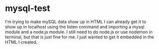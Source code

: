 # mysql-test
I'm trying to make mySQL data show up in HTML
I can already get it to show up in localhost using the listen command and importing a mysql module and a node.js module.
I still need to do node.js or use nodemon in terminal, but that is just fine for me.
I just wanted to get it embedded in the HTML I created.
